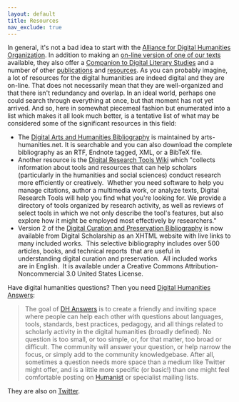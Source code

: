 ```yaml
---
layout: default
title: Resources
nav_exclude: true
---
```



In general, it's not a bad idea to start with the [Alliance for Digital Humanities Organization](http://www.digitalhumanities.org/). In addition to making an [on-line version of one of our texts](http://www.digitalhumanities.org/companion/) available, they also offer a [Companion to Digital Literary Studies](http://www.digitalhumanities.org/companionDLS/) and a number of other [publications](http://www.digitalhumanities.org/publications) and [resources](http://www.digitalhumanities.org/resources). As you can probably imagine, a lot of resources for the digital humanities are indeed digital and they are on-line. That does not necessarily mean that they are well-organized and that there isn't redundancy and overlap. In an ideal world, perhaps one could search through everything at once, but that moment has not yet arrived. And so, here in somewhat piecemeal fashion but enumerated into a list which makes it all look much better, is a tentative list of what may be considered some of the significant resources in this field:

*   The [Digital Arts and Humanities Bibliography](http://www.arts-humanities.net/bibliography) is maintained by arts-humanities.net. It is searchable and you can also download the complete bibliography as an RTF, Endnote tagged, XML, or a BibTeX file.
*   Another resource is the [Digital Research Tools Wiki](https://digitalresearchtools.pbworks.com/w/page/17801672/FrontPage) which "collects information about tools and resources that can help scholars (particularly in the humanities and social sciences) conduct research more efficiently or creatively.  Whether you need software to help you manage citations, author a multimedia work, or analyze texts, Digital Research Tools will help you find what you're looking for. We provide a directory of tools organized by research activity, as well as reviews of select tools in which we not only describe the tool's features, but also explore how it might be employed most effectively by researchers."
*   Version 2 of the [Digital Curation and Preservation Bibliography](http://digital-scholarship.org/dcpb/dcpb.htm) is now available from Digital Scholarship as an XHTML website with live links to many included works.  This selective bibliography includes over 500 articles, books, and technical reports  that are useful in understanding digital curation and preservation.  All included works are in English.  It is available under a Creative Commons Attribution-Noncommercial 3.0 United States License.

Have digital humanities questions? Then you need [Digital Humanities Answers](http://digitalhumanities.org/answers/):

> The goal of [DH Answers](http://digitalhumanities.org/answers/) is to create a friendly and inviting space where people can help each other with questions about languages, tools, standards, best practices, pedagogy, and all things related to scholarly activity in the digital humanities (broadly defined). No question is too small, or too simple, or, for that matter, too broad or difficult. The community will answer your question, or help narrow the focus, or simply add to the community knowledgebase. After all, sometimes a question needs more space than a medium like Twitter might offer, and is a little more specific (or basic!) than one might feel comfortable posting on [Humanist](http://digitalhumanities.org/humanist/) or specialist mailing lists.

They are also on [Twitter](http://twitter.com/dhanswers).
